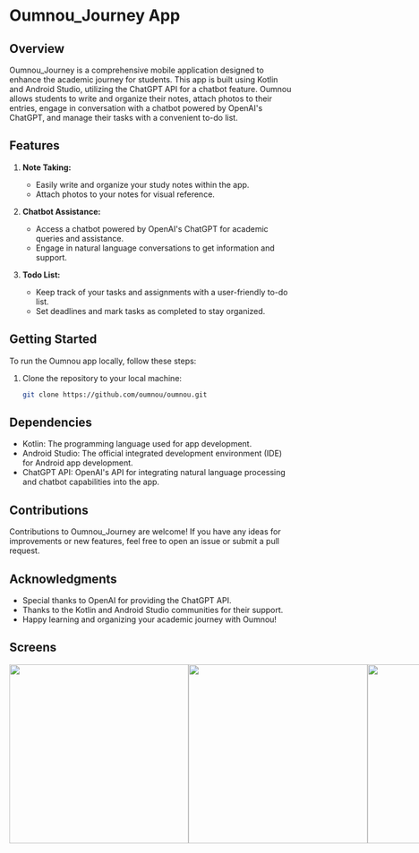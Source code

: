 # Oumnou_Journey App

## Overview

Oumnou_Journey is a comprehensive mobile application designed to enhance the academic journey for students. This app is built using Kotlin and Android Studio, utilizing the ChatGPT API for a chatbot feature. Oumnou allows students to write and organize their notes, attach photos to their entries, engage in conversation with a chatbot powered by OpenAI's ChatGPT, and manage their tasks with a convenient to-do list.

## Features

1. **Note Taking:**
   - Easily write and organize your study notes within the app.
   - Attach photos to your notes for visual reference.

2. **Chatbot Assistance:**
   - Access a chatbot powered by OpenAI's ChatGPT for academic queries and assistance.
   - Engage in natural language conversations to get information and support.

3. **Todo List:**
   - Keep track of your tasks and assignments with a user-friendly to-do list.
   - Set deadlines and mark tasks as completed to stay organized.



## Getting Started

To run the Oumnou app locally, follow these steps:

1. Clone the repository to your local machine:

   ```bash
   git clone https://github.com/oumnou/oumnou.git

## Dependencies
  - Kotlin: The programming language used for app development.
  - Android Studio: The official integrated development environment (IDE) for Android app development.
  - ChatGPT API: OpenAI's API for integrating natural language processing and chatbot capabilities into the app.

## Contributions
Contributions to Oumnou_Journey are welcome! If you have any ideas for improvements or new features, feel free to open an issue or submit a pull request.

## Acknowledgments
- Special thanks to OpenAI for providing the ChatGPT API.
- Thanks to the Kotlin and Android Studio communities for their support.
- Happy learning and organizing your academic journey with Oumnou!

## Screens
<div style="display: flex;">

<img src = "./screen/page0.jpg" height = 320 >
<span>  </span>
<img src = "./screen/page1.jpg" height = 320 >
<span>  </span>
<img src = "./screen/page2.jpg" height = 320 >
<span>  </span>

<img src = "./screen/page3.jpg" height = 320 >
</div>



